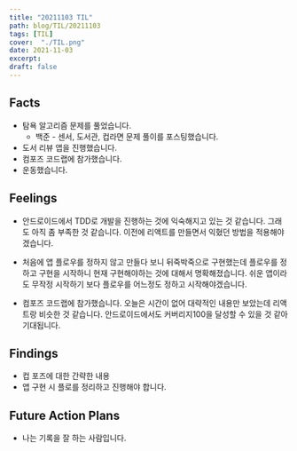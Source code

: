 ```yaml
---
title: "20211103 TIL"
path: blog/TIL/20211103
tags: [TIL]
cover:  "./TIL.png"
date: 2021-11-03
excerpt:
draft: false
---
```


## Facts

* 탐욕 알고리즘 문제를 풀었습니다.
  * 백준 - 센서, 도서관, 컵라면 문제 풀이를 포스팅했습니다.
* 도서 리뷰 앱을 진행했습니다.
* 컴포즈 코드랩에 참가했습니다. 
* 운동했습니다. 


## Feelings

* 안드로이드에서 TDD로 개발을 진행하는 것에 익숙해지고 있는 것 같습니다. 그래도 아직 좀 부족한 것 같습니다. 이전에 리액트를 만들면서 익혔던 방법을 적용해야 겠습니다. 

* 처음에 앱 플로우를 정하지 않고 만들다 보니 뒤죽박죽으로 구현했는데 플로우를 정하고 구현을 시작하니 현재 구현해야하는 것에 대해서 명확해졌습니다. 쉬운 앱이라도 무작정 시작하기 보다 플로우를 어느정도 정하고 시작해야겠습니다.

* 컴포즈 코드랩에 참가했습니다. 오늘은 시간이 없어 대략적인 내용만 보았는데 리액트랑 비슷한 것 같습니다. 안드로이드에서도 커버리지100을 달성할 수 있을 것 같아 기대됩니다.


## Findings

* 컵 포즈에 대한 간략한 내용
* 앱 구현 시 플로를 정리하고 진행해야 합니다.

## Future Action Plans

* 나는 기록을 잘 하는 사람입니다.

















